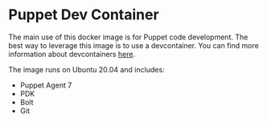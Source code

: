# Puppet Dev Container

The main use of this docker image is for Puppet code development. The best way to leverage this image is to use a devcontainer. You can find more information about devcontainers [here](https://code.visualstudio.com/docs/remote/containers).

The image runs on Ubuntu 20.04 and includes:

- Puppet Agent 7
- PDK
- Bolt
- Git
